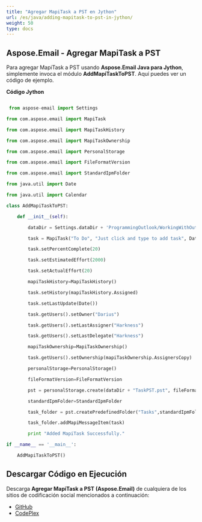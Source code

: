 ```yaml
---
title: "Agregar MapiTask a PST en Jython"
url: /es/java/adding-mapitask-to-pst-in-jython/
weight: 50
type: docs
---
```


## **Aspose.Email - Agregar MapiTask a PST**
Para agregar MapiTask a PST usando **Aspose.Email Java para Jython**, simplemente invoca el módulo **AddMapiTaskToPST**. Aquí puedes ver un código de ejemplo.

**Código Jython**

```python

 from aspose-email import Settings

from com.aspose.email import MapiTask

from com.aspose.email import MapiTaskHistory

from com.aspose.email import MapiTaskOwnership

from com.aspose.email import PersonalStorage

from com.aspose.email import FileFormatVersion

from com.aspose.email import StandardIpmFolder

from java.util import Date

from java.util import Calendar

class AddMapiTaskToPST:

    def __init__(self):

        dataDir = Settings.dataDir + 'ProgrammingOutlook/WorkingWithOutlookPersonalStorage/AddMapiTaskToPST/'

        task = MapiTask("To Do", "Just click and type to add task", Date(), Date())

        task.setPercentComplete(20)

        task.setEstimatedEffort(2000)

        task.setActualEffort(20)

        mapiTaskHistory=MapiTaskHistory()

        task.setHistory(mapiTaskHistory.Assigned)

        task.setLastUpdate(Date())

        task.getUsers().setOwner("Darius")

        task.getUsers().setLastAssigner("Harkness")

        task.getUsers().setLastDelegate("Harkness")

        mapiTaskOwnership=MapiTaskOwnership()

        task.getUsers().setOwnership(mapiTaskOwnership.AssignersCopy)

        personalStorage=PersonalStorage()

        fileFormatVersion=FileFormatVersion

        pst = personalStorage.create(dataDir + "TaskPST.pst", fileFormatVersion.Unicode)

        standardIpmFolder=StandardIpmFolder

        task_folder = pst.createPredefinedFolder("Tasks",standardIpmFolder.Tasks)

        task_folder.addMapiMessageItem(task)

        print "Added MapiTask Successfully."

if __name__ == '__main__':        

    AddMapiTaskToPST()

```
## **Descargar Código en Ejecución**
Descarga **Agregar MapiTask a PST (Aspose.Email)** de cualquiera de los sitios de codificación social mencionados a continuación:

- [GitHub](https://github.com/aspose-email/Aspose.Email-for-Java/releases/tag/Aspose.Email_Java_for_Jython-v1.0)
- [CodePlex](https://archive.codeplex.com/?p=asposeemailjavajython)